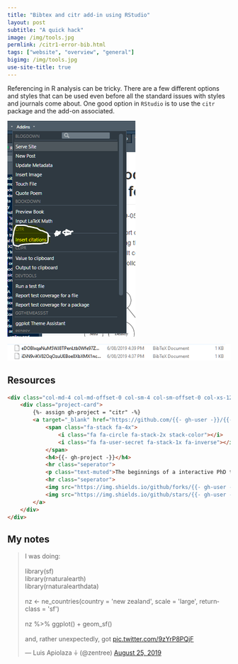 ```yaml
---
title: "Bibtex and citr add-in using RStudio"
layout: post
subtitle: "A quick hack"
image: /img/tools.jpg
permlink: /citr1-error-bib.html
tags: ["website", "overview", "general"]
bigimg: /img/tools.jpg
use-site-title: true
---
```


Referencing in R analysis can be tricky. There are a few different options and styles that can be used even before all the standard issues with styles and journals come about. One good option in `RStudio` is to use the `citr` package and the add-on associated.

![1565090897567](./img/citr-r-addins.png)

![1565091802854](./img/extra-citr-bib-files.png)

## Resources

```html
<div class="col-md-4 col-md-offset-0 col-sm-4 col-sm-offset-0 col-xs-12 col-xs-offset-0 text-center">
    <div class="project-card">
        {%- assign gh-project = "citr" -%}
        <a target="_blank" href="https://github.com/{{- gh-user -}}/{{- gh-project -}}" class="project-link" title="Go to Github Poject Page">
            <span class="fa-stack fa-4x">
                <i class="fa fa-circle fa-stack-2x stack-color"></i>
                <i class="fa fa-user-secret fa-stack-1x fa-inverse"></i>
            </span>
            <h4>{{- gh-project -}}</h4>
            <hr class="seperator">
            <p class="text-muted">The beginnings of a interactive PhD thesis using Markdown. </p>
            <hr class="seperator">
            <img src="https://img.shields.io/github/forks/{{- gh-user -}}/{{- gh-project -}}.svg?style=social&label=Fork" alt="Github" title="Github Forks">
            <img src="https://img.shields.io/github/stars/{{- gh-user -}}/{{- gh-project -}}.svg?style=social&label=Stars" alt="Github" title="Github Stars">
        </a>
    </div>
</div>
```



## My notes



<blockquote class="twitter-tweet"><p lang="en" dir="ltr">I was doing:<br><br>library(sf) <br>library(rnaturalearth)<br>library(rnaturalearthdata)<br><br>nz &lt;- ne_countries(country = &#39;new zealand&#39;, scale = &#39;large&#39;, returnclass = &#39;sf&#39;)<br><br>nz %&gt;% ggplot() + geom_sf()<br><br>and, rather unexpectedly, got <a href="https://t.co/9zYrP8PQjF">pic.twitter.com/9zYrP8PQjF</a></p>&mdash; Luis Apiolaza ⏚ (@zentree) <a href="https://twitter.com/zentree/status/1165772930720026625?ref_src=twsrc%5Etfw">August 25, 2019</a></blockquote> <script async src="https://platform.twitter.com/widgets.js" charset="utf-8"></script>

